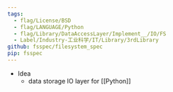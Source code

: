 ```yaml
---
tags:
  - flag/License/BSD
  - flag/LANGUAGE/Python
  - flag/Library/DataAccessLayer/Implement__/IO/FS
  - Label/Industry-工业科学/IT/Library/3rdLibrary
github: fsspec/filesystem_spec
pip: fsspec
---
```


- Idea
    - data storage IO layer for [[Python]]
